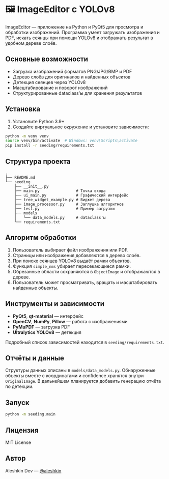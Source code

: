 # 🖼️ ImageEditor с YOLOv8

ImageEditor — приложение на Python и PyQt5 для просмотра и обработки изображений. Программа умеет загружать изображения и PDF, искать сеянцы при помощи YOLOv8 и отображать результат в удобном дереве слоёв.

## Основные возможности

- Загрузка изображений форматов PNG/JPG/BMP и PDF
- Дерево слоёв для оригиналов и найденных объектов
- Детекция сеянцев через YOLOv8
- Масштабирование и поворот изображений
- Структурированные dataclass'ы для хранения результатов

## Установка

1. Установите Python 3.9+
2. Создайте виртуальное окружение и установите зависимости:

```bash
python -m venv venv
source venv/bin/activate  # Windows: venv\Scripts\activate
pip install -r seeding/requirements.txt
```

## Структура проекта

```
.
├── README.md
└── seeding
    ├── __init__.py
    ├── main.py                # Точка входа
    ├── ui_main.py             # Графический интерфейс
    ├── tree_widget_example.py # Виджет дерева
    ├── image_processor.py     # Заглушка алгоритмов
    ├── test.py                # Пример загрузки
    ├── models
    │   └── data_models.py     # dataclass'ы
    └── requirements.txt
```

## Алгоритм обработки

1. Пользователь выбирает файл изображения или PDF.
2. Страницы или изображения добавляются в дерево слоёв.
3. При поиске сеянцев YOLOv8 выдаёт рамки объектов.
4. Функция `simple_nms` убирает пересекающиеся рамки.
5. Обрезанные области сохраняются в `ObjectImage` и отображаются в дереве.
6. Пользователь может просматривать, вращать и масштабировать найденные объекты.

## Инструменты и зависимости

- **PyQt5**, **qt-material** — интерфейс
- **OpenCV**, **NumPy**, **Pillow** — работа с изображениями
- **PyMuPDF** — загрузка PDF
- **Ultralytics YOLOv8** — детекция

Подробный список зависимостей находится в `seeding/requirements.txt`.

## Отчёты и данные

Структуры данных описаны в `models/data_models.py`. Обнаруженные объекты вместе с координатами и confidence хранятся внутри `OriginalImage`. В дальнейшем планируется добавить генерацию отчёта по детекции.

## Запуск

```bash
python -m seeding.main
```

## Лицензия

MIT License

## Автор

Aleshkin Dev — [@aleshkin](https://t.me/aleshkin)
